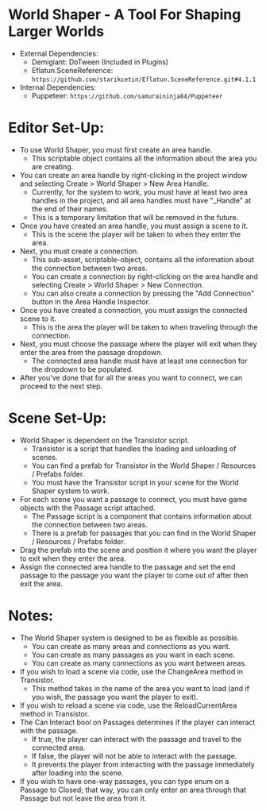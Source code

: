 # World Shaper - A Tool For Shaping Larger Worlds

- External Dependencies: 
	- Demigiant: DoTween (Included in Plugins)
 	- Eflatun.SceneReference: `https://github.com/starikcetin/Eflatun.SceneReference.git#4.1.1`
- Internal Dependencies: 
 	- Puppeteer: `https://github.com/samuraininja84/Puppeteer`

# Editor Set-Up:
- To use World Shaper, you must first create an area handle. 
	- This scriptable object contains all the information about the area you are creating.
- You can create an area handle by right-clicking in the project window and selecting Create > World Shaper > New Area Handle.
	- Currently, for the system to work, you must have at least two area handles in the project, and all area handles must have "_Handle" at the end of their names.
	- This is a temporary limitation that will be removed in the future.
- Once you have created an area handle, you must assign a scene to it. 
	- This is the scene the player will be taken to when they enter the area.
- Next, you must create a connection. 
	- This sub-asset, scriptable-object, contains all the information about the connection between two areas.
	- You can create a connection by right-clicking on the area handle and selecting Create > World Shaper > New Connection.
	- You can also create a connection by pressing the "Add Connection" button in the Area Handle Inspector.
- Once you have created a connection, you must assign the connected scene to it. 
	- This is the area the player will be taken to when traveling through the connection.
- Next, you must choose the passage where the player will exit when they enter the area from the passage dropdown.
	- The connected area handle must have at least one connection for the dropdown to be populated.
- After you've done that for all the areas you want to connect, we can proceed to the next step.
  
# Scene Set-Up:
- World Shaper is dependent on the Transistor script.
	- Transistor is a script that handles the loading and unloading of scenes.
	- You can find a prefab for Transistor in the World Shaper / Resources / Prefabs folder.
	- You must have the Transistor script in your scene for the World Shaper system to work.
- For each scene you want a passage to connect, you must have game objects with the Passage script attached.
	- The Passage script is a component that contains information about the connection between two areas.
	- There is a prefab for passages that you can find in the World Shaper / Resources / Prefabs folder.
- Drag the prefab into the scene and position it where you want the player to exit when they enter the area.
- Assign the connected area handle to the passage and set the end passage to the passage you want the player to come out of after then exit the area.
  
# Notes:
- The World Shaper system is designed to be as flexible as possible.
	- You can create as many areas and connections as you want.
	- You can create as many passages as you want in each scene.
	- You can create as many connections as you want between areas.
- If you wish to load a scene via code, use the ChangeArea method in Transistor.
	- This method takes in the name of the area you want to load (and if you wish, the passage you want the player to exit).
- If you wish to reload a scene via code, use the ReloadCurrentArea method in Transistor.
- The Can Interact bool on Passages determines if the player can interact with the passage.
	- If true, the player can interact with the passage and travel to the connected area.
	- If false, the player will not be able to interact with the passage.
	- It prevents the player from interacting with the passage immediately after loading into the scene.
- If you wish to have one-way passages, you can type enum on a Passage to Closed; that way, you can only enter an area through that Passage but not leave the area from it.
